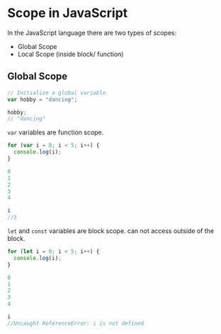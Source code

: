 
# Scope in JavaScript

In the JavaScript language there are two types of scopes:

-   Global Scope
-   Local Scope (inside block/ function)

## Global Scope

```javascript
// Initialize a global variable
var hobby = "dancing";

hobby;
// "dancing"

```

`var` variables are function scope.
```javascript
for (var i = 0; i < 5; i++) {
  console.log(i);
}

0
1
2
3
4

i
//5
```
`let` and `const` variables are block scope. can not access outside of the block.
```javascript
for (let i = 0; i < 5; i++) {
  console.log(i);
}

0
1
2
3
4

i
//Uncaught ReferenceError: i is not defined
```
<!--stackedit_data:
eyJoaXN0b3J5IjpbMTc2NDg3MjY1MCwtNTEwMDMyNTMsMTU5Nj
g2NTQxLDQwMTI5MDA4Nl19
-->